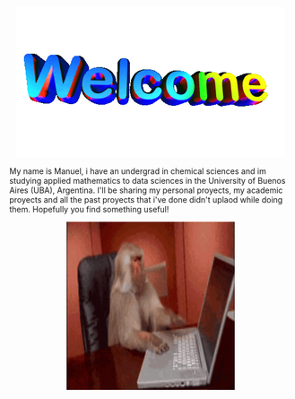 

</div>
<p align="center">
  <img src="https://github.com/echavemendez/echavemendez/blob/main/assets/icegif-18.gif" alt="Descripción del GIF">
</p>





My name is Manuel, i have an undergrad in chemical sciences and im studying applied mathematics to data sciences in the University of Buenos Aires (UBA), Argentina. 
I'll be sharing my personal proyects, my academic proyects and  all the past proyects that i've done didn't uplaod while doing them. Hopefully you find something useful! 

<p align="center">
  <img src="https://github.com/echavemendez/echavemendez/blob/main/assets/monkey-developer.gif" alt="Descripción del GIF" width="300" height="300">
</p>

